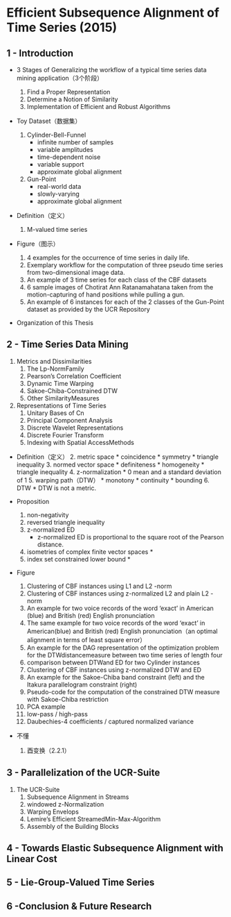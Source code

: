 # Efficient Subsequence Alignment of Time Series (2015)


## 1 - Introduction


* 3 Stages of Generalizing the workflow of a typical time series data mining application（3个阶段）
    1. Find a Proper Representation
    2. Determine a Notion of Similarity
    3. Implementation of Efficient and Robust Algorithms
                                    
* Toy Dataset（数据集）
    1. Cylinder-Bell-Funnel
        - infinite number of samples
        - variable amplitudes
        - time-dependent noise
        - variable support 
        - approximate global alignment
    2. Gun-Point
        - real-world data
        - slowly-varying
        - approximate global alignment 
        

* Definition（定义）
    1. M-valued time series

* Figure（图示）
    1. 4 examples for the occurrence of time series in daily life. 
    2. Exemplary workflow for the computation of three pseudo time series from two-dimensional image data.
    3. An example of 3 time series for each class of the CBF datasets
    4. 6 sample images of Chotirat Ann Ratanamahatana taken from the motion-capturing of hand positions while pulling a gun.
    5. An example of 6 instances for each of the 2 classes of the Gun-Point dataset as provided by the UCR Repository 

* Organization of this Thesis

## 2 - Time Series Data Mining

1. Metrics and Dissimilarities
    1. The Lp-NormFamily
    2. Pearson’s Correlation Coefficient
    3. Dynamic Time Warping
    4. Sakoe-Chiba-Constrained DTW
    5. Other SimilarityMeasures
2. Representations of Time Series
    1. Unitary Bases of Cn
    2. Principal Component Analysis
    3. Discrete Wavelet Representations
    4. Discrete Fourier Transform
    5. Indexing with Spatial AccessMethods


* Definition（定义）
    2. metric space
        * coincidence
        * symmetry
        * triangle inequality
    3. normed vector space
        * definiteness
        * homogeneity
        * triangle inequality
    4. z-normalization
        * 0 mean and a standard deviation of 1
    5. warping path（DTW）
        * monotony
        * continuity
        * bounding
    6. DTW
        * DTW is not a metric.

* Proposition 
    1. non-negativity
    2. reversed triangle inequality
    3. z-normalized ED
        * z-normalized ED is proportional to the square root of the Pearson distance.
    4. isometries of complex finite vector spaces *
    5. index set constrained lower bound *
* Figure 
    1. Clustering of CBF instances using L1 and L2 -norm
    2. Clustering of CBF instances using z-normalized L2 and plain L2 -norm
    3. An example for two voice records of the word ‘exact’ in American (blue) and British (red) English pronunciation
    4. The same example for two voice records of the word ‘exact’ in American(blue) and British (red) English pronunciation（an optimal alignment in terms of least square error）
    5. An example for the DAG representation of the optimization problem for the DTWdistancemeasure between two time series of length four
    6. comparison between DTWand ED for two Cylinder instances
    7. Clustering of CBF instances using z-normalized DTW and ED
    8. An example for the Sakoe-Chiba band constraint (left) and the Itakura parallelogram constraint (right)
    9. Pseudo-code for the computation of the constrained DTW measure with Sakoe-Chiba restriction
    10. PCA example
    11. low-pass / high-pass
    12. Daubechies-4 coefficients / captured normalized variance

* 不懂
    1. 酉变换（2.2.1）

## 3 - Parallelization of the UCR-Suite

1. The UCR-Suite
    1. Subsequence Alignment in Streams
    2. windowed z-Normalization
    3. Warping Envelops
    4. Lemire’s Efficient StreamedMin-Max-Algorithm
    5. Assembly of the Building Blocks

## 4 - Towards Elastic Subsequence Alignment with Linear Cost

## 5 - Lie-Group-Valued Time Series

## 6 -Conclusion & Future Research 